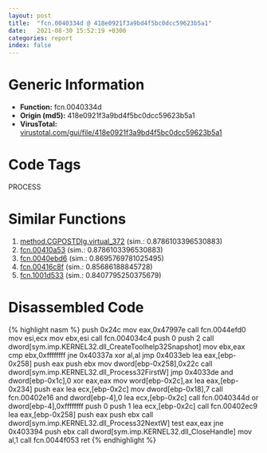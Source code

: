 ```yaml
---
layout: post
title:  "fcn.0040334d @ 418e0921f3a9bd4f5bc0dcc59623b5a1"
date:   2021-08-30 15:52:19 +0300
categories: report
index: false
---
```


# Generic Information
- **Function:** fcn.0040334d
- **Origin (md5):** 418e0921f3a9bd4f5bc0dcc59623b5a1
- **VirusTotal:** [virustotal.com/gui/file/418e0921f3a9bd4f5bc0dcc59623b5a1][virustotal_ref]

# Code Tags
<span class="tag" id="PROCESS">PROCESS</span>


# Similar Functions

1. [method.CGPOSTDlg.virtual\_372][similar_1_ref] (sim.: 0.8786103396530883)
2. [fcn.00410a53][similar_2_ref] (sim.: 0.8786103396530883)
3. [fcn.0040ebd6][similar_3_ref] (sim.: 0.8695769781025495)
4. [fcn.00416c8f][similar_4_ref] (sim.: 0.85686188845728)
5. [fcn.1001d533][similar_5_ref] (sim.: 0.8407795250375679)


# Disassembled Code

{% highlight nasm %}
push 0x24c
mov eax,0x47997e
call fcn.0044efd0
mov esi,ecx
mov ebx,esi
call fcn.004034c4
push 0
push 2
call dword[sym.imp.KERNEL32.dll_CreateToolhelp32Snapshot]
mov ebx,eax
cmp ebx,0xffffffff
jne 0x40337a
xor al,al
jmp 0x4033eb
lea eax,[ebp-0x258]
push eax
push ebx
mov dword[ebp-0x258],0x22c
call dword[sym.imp.KERNEL32.dll_Process32FirstW]
jmp 0x4033de
and dword[ebp-0x1c],0
xor eax,eax
mov word[ebp-0x2c],ax
lea eax,[ebp-0x234]
push eax
lea ecx,[ebp-0x2c]
mov dword[ebp-0x18],7
call fcn.00402e16
and dword[ebp-4],0
lea ecx,[ebp-0x2c]
call fcn.0040344d
or dword[ebp-4],0xffffffff
push 0
push 1
lea ecx,[ebp-0x2c]
call fcn.00402ec9
lea eax,[ebp-0x258]
push eax
push ebx
call dword[sym.imp.KERNEL32.dll_Process32NextW]
test eax,eax
jne 0x403394
push ebx
call dword[sym.imp.KERNEL32.dll_CloseHandle]
mov al,1
call fcn.0044f053
ret
{% endhighlight %}


[similar_1_ref]: /report/method.CGPOSTDlg.virtual_372@9c2b894b84f59672d8be2e984066f76f
[similar_2_ref]: /report/fcn.00410a53@9c2b894b84f59672d8be2e984066f76f
[similar_3_ref]: /report/fcn.0040ebd6@b3771987fba16f4fba07d1109ec72c76
[similar_4_ref]: /report/fcn.00416c8f@44e1ffcf4e71f4505c09d520fd75f1e4
[similar_5_ref]: /report/fcn.1001d533@481b545f5c18f2fce1caac67ddc419e8
[virustotal_ref]: https://www.virustotal.com/gui/file/418e0921f3a9bd4f5bc0dcc59623b5a1